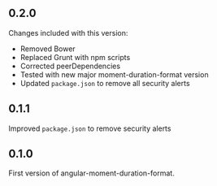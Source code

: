 ## 0.2.0

Changes included with this version:

 - Removed Bower
 - Replaced Grunt with npm scripts
 - Corrected peerDependencies
 - Tested with new major moment-duration-format version
 - Updated `package.json` to remove all security alerts

## 0.1.1

Improved `package.json` to remove security alerts

## 0.1.0

First version of angular-moment-duration-format.
